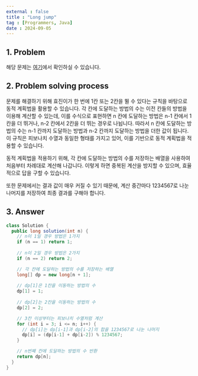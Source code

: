```yaml
---
external : false
title : "Long jump"
tag : [Programmers, Java]
date : 2024-09-05
---
```


## 1. Problem

해당 문제는 [여기](https://school.programmers.co.kr/learn/courses/30/lessons/12914)에서 확인하실 수 있습니다.

## 2. Problem solving process

문제를 해결하기 위해 효진이가 한 번에 1칸 또는 2칸을 뛸 수 있다는 규칙을 바탕으로 동적 계획법을 활용할 수 있습니다. 각 칸에 도달하는 방법의 수는 이전 칸들의 방법을 이용해 계산할 수 있는데, 이를 수식으로 표현하면 n 칸에 도달하는 방법은 n-1 칸에서 1칸을 더 뛰거나, n-2 칸에서 2칸을 더 뛰는 경우로 나뉩니다. 따라서 n 칸에 도달하는 방법의 수는 n-1 칸까지 도달하는 방법과 n-2 칸까지 도달하는 방법을 더한 값이 됩니다. 이 규칙은 피보나치 수열과 동일한 형태를 가지고 있어, 이를 기반으로 동적 계획법을 적용할 수 있습니다.

동적 계획법을 적용하기 위해, 각 칸에 도달하는 방법의 수를 저장하는 배열을 사용하여 처음부터 차례대로 계산해 나갑니다. 이렇게 하면 중복된 계산을 방지할 수 있으며, 효율적으로 답을 구할 수 있습니다.

또한 문제에서는 결과 값이 매우 커질 수 있기 때문에, 계산 중간마다 1234567로 나눈 나머지를 저장하여 최종 결과를 구해야 합니다.

## 3. Answer

```java
class Solution {
  public long solution(int n) {
    // n이 1일 경우 방법은 1가지
    if (n == 1) return 1;
    
    // n이 2일 경우 방법은 2가지
    if (n == 2) return 2;

    // 각 칸에 도달하는 방법의 수를 저장하는 배열
    long[] dp = new long[n + 1];
    
    // dp[1]은 1칸을 이동하는 방법의 수
    dp[1] = 1;
    
    // dp[2]는 2칸을 이동하는 방법의 수
    dp[2] = 2;

    // 3칸 이상부터는 피보나치 수열처럼 계산
    for (int i = 3; i <= n; i++) {
      // dp[i]는 dp[i-1]과 dp[i-2]의 합을 1234567로 나눈 나머지
      dp[i] = (dp[i-1] + dp[i-2]) % 1234567;
    }

    // n번째 칸에 도달하는 방법의 수 반환
    return dp[n];
  }
}
```
